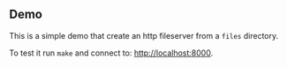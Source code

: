 ## Demo

This is a simple demo that create an http fileserver from a `files` directory.

To test it run `make` and connect to: [http://localhost:8000](http://localhost:8000).
